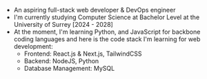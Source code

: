 - An aspiring full-stack web developer & DevOps engineer
- I'm currently studying Computer Science at Bachelor Level at the University of Surrey [2024 - 2028]
- At the moment, I'm learning Python, and JavaScript for backbone coding languages and here is the code stack I'm learning for web development:
  - Frontend: React.js & Next.js, TailwindCSS
  - Backend: NodeJS, Python
  - Database Management: MySQL
 

